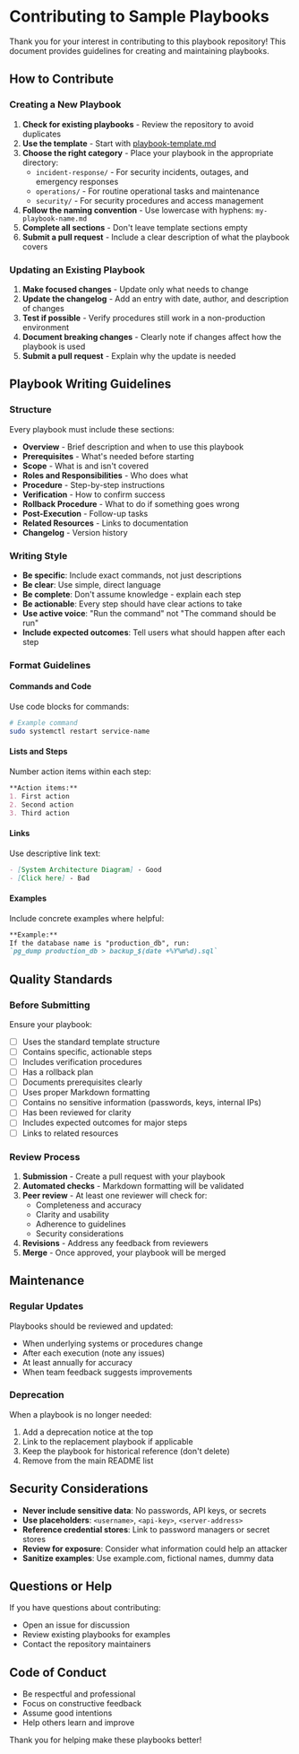 # Contributing to Sample Playbooks

Thank you for your interest in contributing to this playbook repository! This document provides guidelines for creating and maintaining playbooks.

## How to Contribute

### Creating a New Playbook

1. **Check for existing playbooks** - Review the repository to avoid duplicates
2. **Use the template** - Start with [playbook-template.md](playbooks/templates/playbook-template.md)
3. **Choose the right category** - Place your playbook in the appropriate directory:
   - `incident-response/` - For security incidents, outages, and emergency responses
   - `operations/` - For routine operational tasks and maintenance
   - `security/` - For security procedures and access management
4. **Follow the naming convention** - Use lowercase with hyphens: `my-playbook-name.md`
5. **Complete all sections** - Don't leave template sections empty
6. **Submit a pull request** - Include a clear description of what the playbook covers

### Updating an Existing Playbook

1. **Make focused changes** - Update only what needs to change
2. **Update the changelog** - Add an entry with date, author, and description of changes
3. **Test if possible** - Verify procedures still work in a non-production environment
4. **Document breaking changes** - Clearly note if changes affect how the playbook is used
5. **Submit a pull request** - Explain why the update is needed

## Playbook Writing Guidelines

### Structure

Every playbook must include these sections:
- **Overview** - Brief description and when to use this playbook
- **Prerequisites** - What's needed before starting
- **Scope** - What is and isn't covered
- **Roles and Responsibilities** - Who does what
- **Procedure** - Step-by-step instructions
- **Verification** - How to confirm success
- **Rollback Procedure** - What to do if something goes wrong
- **Post-Execution** - Follow-up tasks
- **Related Resources** - Links to documentation
- **Changelog** - Version history

### Writing Style

- **Be specific**: Include exact commands, not just descriptions
- **Be clear**: Use simple, direct language
- **Be complete**: Don't assume knowledge - explain each step
- **Be actionable**: Every step should have clear actions to take
- **Use active voice**: "Run the command" not "The command should be run"
- **Include expected outcomes**: Tell users what should happen after each step

### Format Guidelines

#### Commands and Code
Use code blocks for commands:
```bash
# Example command
sudo systemctl restart service-name
```

#### Lists and Steps
Number action items within each step:
```markdown
**Action items:**
1. First action
2. Second action
3. Third action
```

#### Links
Use descriptive link text:
```markdown
- [System Architecture Diagram] - Good
- [Click here] - Bad
```

#### Examples
Include concrete examples where helpful:
```markdown
**Example:**
If the database name is "production_db", run:
`pg_dump production_db > backup_$(date +%Y%m%d).sql`
```

## Quality Standards

### Before Submitting

Ensure your playbook:
- [ ] Uses the standard template structure
- [ ] Contains specific, actionable steps
- [ ] Includes verification procedures
- [ ] Has a rollback plan
- [ ] Documents prerequisites clearly
- [ ] Uses proper Markdown formatting
- [ ] Contains no sensitive information (passwords, keys, internal IPs)
- [ ] Has been reviewed for clarity
- [ ] Includes expected outcomes for major steps
- [ ] Links to related resources

### Review Process

1. **Submission** - Create a pull request with your playbook
2. **Automated checks** - Markdown formatting will be validated
3. **Peer review** - At least one reviewer will check for:
   - Completeness and accuracy
   - Clarity and usability
   - Adherence to guidelines
   - Security considerations
4. **Revisions** - Address any feedback from reviewers
5. **Merge** - Once approved, your playbook will be merged

## Maintenance

### Regular Updates

Playbooks should be reviewed and updated:
- When underlying systems or procedures change
- After each execution (note any issues)
- At least annually for accuracy
- When team feedback suggests improvements

### Deprecation

When a playbook is no longer needed:
1. Add a deprecation notice at the top
2. Link to the replacement playbook if applicable
3. Keep the playbook for historical reference (don't delete)
4. Remove from the main README list

## Security Considerations

- **Never include sensitive data**: No passwords, API keys, or secrets
- **Use placeholders**: `<username>`, `<api-key>`, `<server-address>`
- **Reference credential stores**: Link to password managers or secret stores
- **Review for exposure**: Consider what information could help an attacker
- **Sanitize examples**: Use example.com, fictional names, dummy data

## Questions or Help

If you have questions about contributing:
- Open an issue for discussion
- Review existing playbooks for examples
- Contact the repository maintainers

## Code of Conduct

- Be respectful and professional
- Focus on constructive feedback
- Assume good intentions
- Help others learn and improve

Thank you for helping make these playbooks better!
